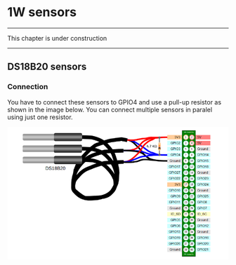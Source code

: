 # 1W sensors

---

This chapter is under construction

---


## DS18B20 sensors


### Connection



You have to connect these sensors to GPIO4 and use a pull-up resistor as shown in the image below. You can connect multiple sensors in paralel using just one resistor.

![](DS18B20_1.png)

